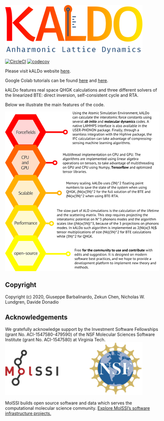 <img src="docs/docsource/_resources/logo.png" width="450">

[//]: # (Badges)
[![CircleCI](https://circleci.com/gh/nanotheorygroup/kaldo.svg?style=svg)](https://app.circleci.com/pipelines/github/nanotheorygroup/kaldo)
[![codecov](https://codecov.io/gh/nanotheorygroup/kaldo/branch/master/graph/badge.svg)](https://codecov.io/gh/nanotheorygroup/kaldo)

Please visit kALDo website [here](https://nanotheorygroup.github.io/kaldo/).

Google Colab tutorials can be found [here](https://nanotheorygroup.github.io/kaldo/docsource/crystal_presentation.html) and [here](https://nanotheorygroup.github.io/kaldo/docsource/amorphous_presentation.html).

kALDo features real space QHGK calculations and three different solvers of the linearized BTE: direct inversion, self-consistent cycle and RTA.

Below we illustrate the main features of the code.

<img src="docs/docsource/_resources/features.png" width="650">

## Copyright

Copyright (c) 2020, Giuseppe Barbalinardo, Zekun Chen, Nicholas W. Lundgren, Davide Donadio

## Acknowledgements

We gratefully acknowledge support by the Investment Software Fellowships (grant No. ACI-1547580-479590) of the NSF Molecular Sciences Software Institute (grant No. ACI-1547580) at Virginia Tech. 
<img src="docs/docsource/_resources/acknowledgement.png" width="450">

MolSSI builds open source software and data which serves the computational molecular science community. [Explore MolSSI’s software infrastructure projects.](https://molssi.org/software-projects/)
